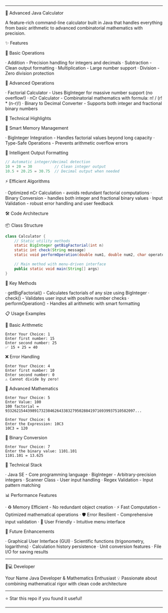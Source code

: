 
---

🧮 Advanced Java Calculator

A feature-rich command-line calculator built in Java that handles everything from basic arithmetic to advanced combinatorial mathematics with precision.

✨ Features

🔢 Basic Operations

· Addition - Precision handling for integers and decimals
· Subtraction - Clean output formatting
· Multiplication - Large number support
· Division - Zero division protection

🧠 Advanced Operations

· Factorial Calculator - Uses BigInteger for massive number support (no overflow!)
· nCr Calculator - Combinatorial mathematics with formula: n! / (r! * (n-r)!)
· Binary to Decimal Converter - Supports both integer and fractional binary numbers

🚀 Technical Highlights

💾 Smart Memory Management

· BigInteger Integration - Handles factorial values beyond long capacity
· Type-Safe Operations - Prevents arithmetic overflow errors

🎯 Intelligent Output Formatting

```java
// Automatic integer/decimal detection
10 + 20 = 30          // Clean integer output
10.5 + 20.25 = 30.75  // Decimal output when needed
```

⚡ Efficient Algorithms

· Optimized nCr Calculation - avoids redundant factorial computations
· Binary Conversion - handles both integer and fractional binary values
· Input Validation - robust error handling and user feedback

🛠️ Code Architecture

📦 Class Structure

```java
class Calculator {
    // Static utility methods
    static BigInteger getBigFactorial(int n)
    static int check(String message)
    static void performOperation(double num1, double num2, char operator)
    
    // Main method with menu-driven interface
    public static void main(String[] args)
}
```

🔧 Key Methods

· getBigFactorial() - Calculates factorials of any size using BigInteger
· check() - Validates user input with positive number checks
· performOperation() - Handles all arithmetic with smart formatting

📋 Usage Examples

🔢 Basic Arithmetic

```
Enter Your Choice: 1
Enter first number: 15
Enter second number: 25
✅ 15 + 25 = 40
```

❌ Error Handling

```
Enter Your Choice: 4
Enter first number: 10
Enter second number: 0
⚠ Cannot divide by zero!
```

🧮 Advanced Mathematics

```
Enter Your Choice: 5
Enter Value: 100
100 factorial = 9332621544398917323846264338327950288419716939937510582097...

Enter Your Choice: 6
Enter the Expression: 10C3
10C3 = 120
```

🔁 Binary Conversion

```
Enter Your Choice: 7
Enter the binary value: 1101.101
1101.101 = 13.625
```

🎯 Technical Stack

· Java SE - Core programming language
· BigInteger - Arbitrary-precision integers
· Scanner Class - User input handling
· Regex Validation - Input pattern matching

📊 Performance Features

· ♻️ Memory Efficient - No redundant object creation
· ⚡ Fast Computation - Optimized mathematical operations
· 🛡️ Error Resilient - Comprehensive input validation
· 📱 User Friendly - Intuitive menu interface

🔮 Future Enhancements

· Graphical User Interface (GUI)
· Scientific functions (trigonometry, logarithms)
· Calculation history persistence
· Unit conversion features
· File I/O for saving results

---

👨💻 Developer

Your Name
Java Developer & Mathematics Enthusiast
💡 Passionate about combining mathematical rigor with clean code architecture

---

⭐ Star this repo if you found it useful!

---
